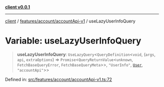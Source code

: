 [**client v0.0.1**](../../../../README.md)

***

[client](../../../../README.md) / [features/account/accountApi-v1](../README.md) / useLazyUserInfoQuery

# Variable: useLazyUserInfoQuery

> **useLazyUserInfoQuery**: `UseLazyQuery`\<`QueryDefinition`\<`void`, (`args`, `api`, `extraOptions`) => `Promise`\<`QueryReturnValue`\<`unknown`, `FetchBaseQueryError`, `FetchBaseQueryMeta`\>\>, `"UserInfo"`, [`User`](../../../../app/models/user/type-aliases/User.md), `"accountApi"`\>\>

Defined in: [src/features/account/accountApi-v1.ts:72](https://github.com/petelc/WMS/blob/0ba5e61a5ede3de744df1a5839724fa19a2a534f/client/src/features/account/accountApi-v1.ts#L72)
